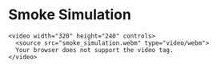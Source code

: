 # Smoke Simulation

```@raw html
<video width="320" height="240" controls>
  <source src="smoke_simulation.webm" type="video/webm">
  Your browser does not support the video tag.
</video>
```
